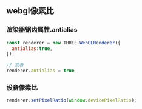 ## webgl像素比
### 渲染器锯齿属性.antialias
```js
const renderer = new THREE.WebGLRenderer({
  antialias:true,
});

// 或者
renderer.antialias = true
```
### 设备像素比
```js
renderer.setPixelRatio(window.devicePixelRatio);
```